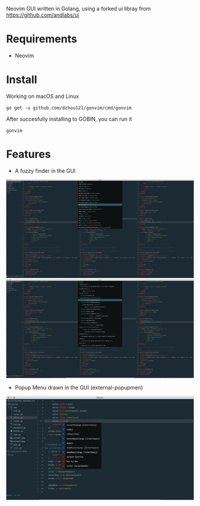 Neovim GUI written in Golang, using a forked ui libray from https://github.com/andlabs/ui

# Requirements
- Neovim

# Install
Working on macOS and Linux
```
go get -u github.com/dzhou121/gonvim/cmd/gonvim
```

After succesfully installing to GOBIN, you can run it
```
gonvim
```

# Features

- A fuzzy finder in the GUI

![Readme](./screen1.png)
![Readme](./screen2.png)

- Popup Menu drawn in the GUI (external-popupmen)

![Readme](./screen3.png)
